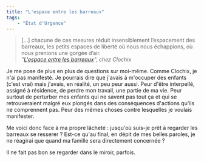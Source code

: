 ```yaml
---
title: "L'espace entre les barreaux"
tags:
    - "État d'Urgence"
---
```


> [...] chacune de ces mesures réduit insensiblement l’espacement des barreaux, les petits espaces de liberté où nous nous échappions, où nous prenions une gorgée d’air.  
> <cite>"[L'espace entre les barreaux](https://esquisses.clochix.net/2016/02/07/urgence/)", chez Clochix</cite>

Je me pose de plus en plus de questions sur moi-même. Comme Clochix, je n'ai pas manifesté. Je pourrais dire que j'avais à m'occuper des enfants (c'est vrai) mais j'avais, en réalité, un peu peur aussi. Peur d'être interpellé, assigné à résidence, de perdre mon travail, une partie de ma vie. Peur surtout de perturber mes enfants qui ne savent pas tout ça et qui se retrouveraient malgré eux plongés dans des conséquences d'actions qu'ils ne comprennent pas. Peur des mêmes choses contre lesquelles je voulais manifester.

Me voici donc face à ma propre lâcheté : jusqu'où suis-je prêt à regarder les barreaux se resserer ? Est-ce qu'au final, en dépit de mes belles paroles, je ne réagirai que quand ma famille sera directement concernée ?

Il ne fait pas bon se regarder dans le miroir, parfois.
